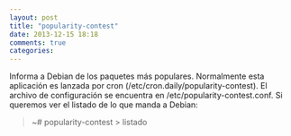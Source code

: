 ```yaml
---
layout: post
title: "popularity-contest"
date: 2013-12-15 18:18
comments: true
categories: 
---
```

Informa a Debian de los paquetes más populares. Normalmente esta aplicación es lanzada por cron (/etc/cron.daily/popularity-contest). El archivo de configuración se encuentra en /etc/popularity-contest.conf. Si queremos ver el listado de lo que manda a Debian:

>~# popularity-contest > listado

